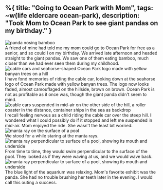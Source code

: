 %{
  title: "Going to Ocean Park with Mom",
  tags: ~w(life eldercare ocean-park),
  description: "Took Mom to Ocean Park to see giant pandas on my birthday."
}
---
 ![panda nosing bamboo](/images/panda.jpeg)
<br>
A friend of mine had told me my mom could go to Ocean Park for free as a senior, and so could I on my birthday.  We arrived late afternoon and headed straight to the giant pandas.  We saw one of them eating bamboo, much closer than we had ever seen them during my childhood.
<br>
 ![cable cars and seahorse-shaped Ocean Park logo made with yellow banyan trees on a hill](/images/ocean_park_seahorse.jpeg)
<br>
I have fond memories of riding the cable car, looking down at the seahorse logo of Ocean Park made with yellow banyan trees.  The logo now looks faded, almost camouflaged on the hillside, brown on brown.  Ocean Park is not as profitable as it once was, though the giant panda didn't seem to mind.
<br>
 ![cable cars suspended in mid-air on the other side of the hill, a roller coaster in the distance, container ships in the sea as backdrop](/images/ocean_park_cable_car.jpeg)
<br>
I recall feeling nervous as a child riding the cable car over the steep hill.  I wondered what I could possibly do if it stopped and left me suspended in mid-air.  Mom enjoyed the ride.  She wasn't the least bit worried.
<br>
 ![manta ray on the surface of a pool](/images/surface_ray.jpeg)
<br>
We stood for a while staring at the manta rays.
<br>
 ![manta ray perpendicular to surface of a pool, showing its mouth and underside](/images/waving_ray.jpeg)
<br>
From time to time, they would swim perpendicular to the surface of the pool.  They looked as if they were waving at us, and we would wave back.
<br>
 ![manta ray perpendicular to surface of a pool, showing its mouth and underside](/images/rays_under_water.jpeg)
<br>
The blue light of the aquarium was relaxing.  Mom's favorite exhibit was the panda.  She had no trouble brushing her teeth later in the evening.  I would call this outing a success.